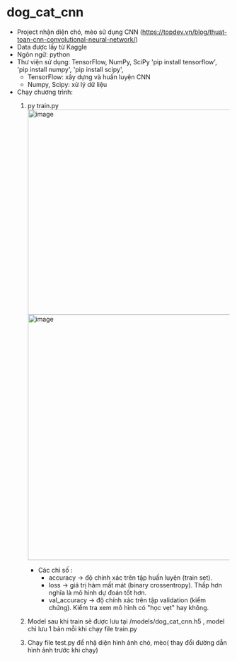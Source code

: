 # dog_cat_cnn
- Project nhận diện chó, mèo sử dụng CNN (https://topdev.vn/blog/thuat-toan-cnn-convolutional-neural-network/)
- Data được lấy từ Kaggle
- Ngôn ngữ: python 
- Thư viện sử dụng: TensorFlow, NumPy, SciPy
  'pip install tensorflow',
  'pip install numpy',
  'pip install scipy',
  + TensorFlow: xây dựng và huấn luyện CNN
  + Numpy, Scipy: xử lý dữ liệu
- Chạy chương trình:
  1. py train.py
     <img width="1296" height="464" alt="image" src="https://github.com/user-attachments/assets/5b2aeb7a-2874-4b62-a0bf-ccdfc424bcd0" />
     <img width="643" height="556" alt="image" src="https://github.com/user-attachments/assets/1251903f-90b1-440b-9c7c-545999bee1ca" />

     + Các chỉ số :
       * accuracy → độ chính xác trên tập huấn luyện (train set).
       * loss → giá trị hàm mất mát (binary crossentropy). Thấp hơn nghĩa là mô hình dự đoán tốt hơn.
       * val_accuracy → độ chính xác trên tập validation (kiểm chứng). Kiểm tra xem mô hình có "học vẹt" hay không.
       

  3. Model sau khi train sẽ được lưu tại  /models/dog_cat_cnn.h5 , model chỉ lưu 1 bản mỗi khi chạy file train.py
  4. Chạy file test.py để nhậ diện hình ảnh chó, mèo( thay đổi đường dẫn hình ảnh trước khi chạy) 
